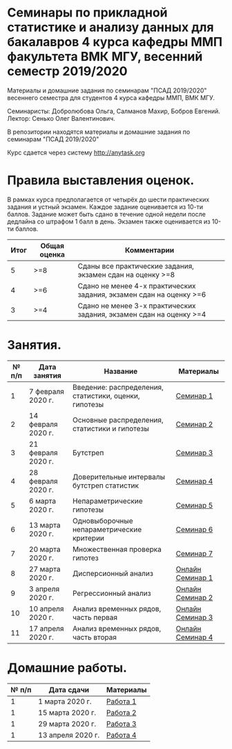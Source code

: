 # Семинары по прикладной статистике и анализу данных для бакалавров 4 курса кафедры ММП факультета ВМК МГУ, весенний семестр 2019/2020
Материалы и домашние задания по семинарам "ПСАД 2019/2020" весеннего семестра для студентов 4 курса кафедры ММП, ВМК МГУ.

Семинаристы: Добролюбова Ольга, Салманов Махир, Бобров Евгений.  
Лектор: Сенько Олег Валентинович.

В репозитории находятся материалы и домашние задания по семинарам "ПСАД 2019/2020"

Курс сдается через систему http://anytask.org

# Правила выставления оценок.
В рамках курса предполагается от четырёх до шести практических задания и устный экзамен. Каждое задание оценивается из 10-ти баллов. Задание может быть сдано в течение одной недели после дедлайна со штрафом 1 балл в день. Экзамен также оценивается из 10-ти баллов.

| Итог| Общая оценка| Комментарии | 
| ----------- | ----------- | ----------- |
| 5      | >=8 |Сданы все практические задания, экзамен сдан на оценку >=8|
| 4      | >=6 |Сдано не менее 4-х практических задания, экзамен сдан на оценку >=6|
| 3      | >=4 |Сдано не менее 3-х практических задания, экзамен сдан на оценку >=4|

# Занятия.
| № п/п      | Дата занятия | Название | Материалы |
| ----------- | ----------- | ----------- | ----------- |
| 1      | 7 февраля 2020 г.       |Введение: распределения, статистики, оценки, гипотезы | [Семинар 1](Семинар%201/)|
| 2   | 14 февраля 2020 г.        |Основные распределения, статистики и гипотезы|[Семинар 2](Семинар%202/)|
| 3   | 21 февраля 2020 г.        |Бутстреп|[Семинар 3](Семинар%203/)|
| 4   | 28 февраля 2020 г.        |Доверительные интервалы бутстреп статистик|[Семинар 4](Семинар%204/)|
| 5   | 6 марта 2020 г.        |Непараметрические гипотезы|[Семинар 5](Семинар%205/)|
| 6   | 13 марта 2020 г.        |Одновыборочные непараметрические критерии|[Семинар 6](Семинар%206/)|
| 7   | 20 марта 2020 г.        |Множественная проверка гипотез|[Семинар 7](Семинар%207/)|
| 8   | 27 марта 2020 г.        |Дисперсионный анализ|[Онлайн Семинар 1](Онлайн%20Семинар%201/)|
| 9   | 3 апреля 2020 г.        |Регрессионный анализ|[Онлайн Семинар 2](Онлайн%20Семинар%202/)|
| 10   | 10 апреля 2020 г.        |Анализ временных рядов, часть первая|[Онлайн Семинар 3](Онлайн%20Семинар%203/)|
| 11   | 17 апреля 2020 г.        |Анализ временных рядов, часть вторая|[Онлайн Семинар 4](Онлайн%20Семинар%204/)|

# Домашние работы.

| № п/п      | Дата сдачи | Материалы |
| ----------- | ----------- | ----------- |
| 1      | 1 марта 2020 г.       | [Работа 1](Домашняя%20работа/Работа%201/)|
| 1      | 15 марта 2020 г.       | [Работа 2](Домашняя%20работа/Работа%202/)|
| 1      | 29 марта 2020 г.       | [Работа 3](Домашняя%20работа/Работа%203/)|
| 1      | 13 апреля 2020 г.       | [Работа 4](Домашняя%20работа/Работа%204/)|
